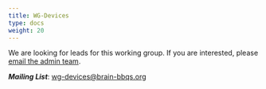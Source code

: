```yaml
---
title: WG-Devices
type: docs
weight: 20
---
```


We are looking for leads for this working group. If you are interested, please [email the admin team](mailto:bbqs-admin@brain-bbqs.org).

<!-- #### Purpose

_(Coming Soon)_

#### Deliverables

_(Coming Soon)_

#### Taskforce(s)

#### Documentation
- Working Group Charter _(Coming Soon)_
- Working Group Guidance _(Coming Soon)_

#### Resources
  * [View Devices Resources](/resources?search=WG-Devices)

#### Working Group Chairs
- TBD -->

**_Mailing List_**: wg-devices@brain-bbqs.org